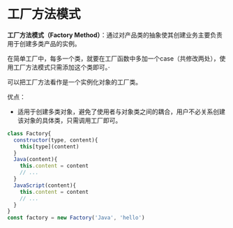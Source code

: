 # 工厂方法模式

**工厂方法模式（Factory Method）**：通过对产品类的抽象使其创建业务主要负责用于创建多类产品的实例。

在简单工厂中，每多一个类，就要在工厂函数中多加一个case（共修改两处），使用工厂方法模式只需添加这个类即可。·

可以把工厂方法看作是一个实例化对象的工厂类。

优点：

- 适用于创建多类对象，避免了使用者与对象类之间的耦合，用户不必关系创建该对象的具体类，只需调用工厂即可。

```javascript
class Factory{
  constructor(type, content){
    this[type](content)
  }
  Java(content){
    this.content = content
    // ...
  }
  JavaScript(content){
    this.content = content
    // ...
  }
}
const factory = new Factory('Java', 'hello')
```

